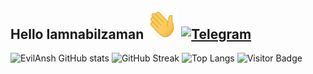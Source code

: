 ## Hello Iamnabilzaman <img src="https://raw.githubusercontent.com/AnggaR96s/AnggaR96s/master/assets/Hi.gif" width="50px"> [![Telegram](https://img.shields.io/static/v1?label=Telegram&message=chat&color=990bff)](https://t.me/EvilAnsh)

![EvilAnsh GitHub stats](https://github-readme-stats.vercel.app/api?username=EvilAnsh&count_private=true&theme=algolia&show_icons=true&include_all_commits=true&border_radius=18&border_color=FF7DA2FF&bg_color=829BE6,9582E6,FF5252)
![GitHub Streak](https://github-readme-streak-stats.herokuapp.com?user=EvilAnsh&theme=neon-palenight&hide_border=true)
![Top Langs](https://github-readme-stats.vercel.app/api/top-langs/?username=EvilAnsh&layout=compact&theme=midnight-purple&langs_count=10)
![Visitor Badge](https://visitor-badge.laobi.icu/badge?page_id=EvilAnsh.EvilAnsh)
<!---
iamnabilzaman/iamnabilzaman is a ✨ special ✨ repository because its `README.md` (this file) appears on your GitHub profile.
You can click the Preview link to take a look at your changes.
---> 
